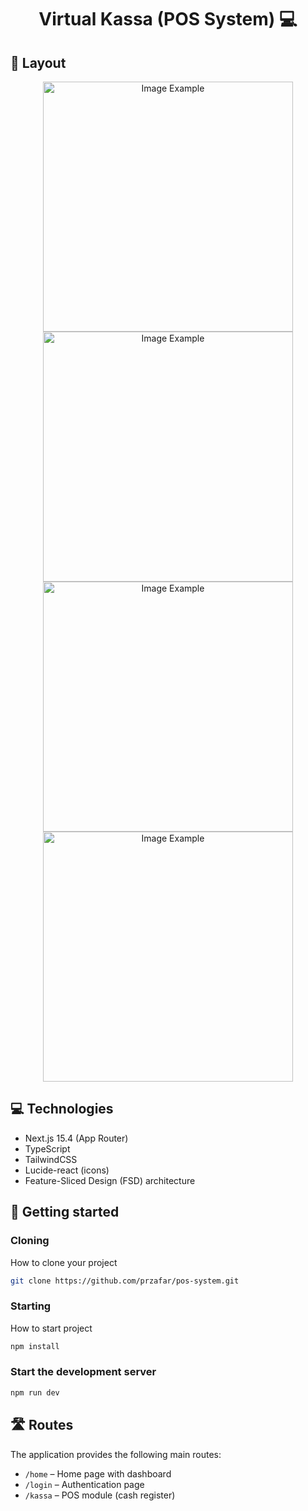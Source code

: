 <h1 align="center" style="font-weight: bold;">Virtual Kassa (POS System) 💻</h1>



<!-- <p align="center">
     <a href="PROJECT__URL">📱 Visit this Project</a>
</p> -->

<h2 id="layout">🎨 Layout</h2>

<p align="center">
    <img src="https://firebasestorage.googleapis.com/v0/b/greencard-fc6ee.appspot.com/o/Screenshot%202025-08-18%20at%2022.34.40.png?alt=media&token=ffcb9a24-266f-486a-80be-d43e14566c16" alt="Image Example" width="400px">
    <img src="https://firebasestorage.googleapis.com/v0/b/greencard-fc6ee.appspot.com/o/Screenshot%202025-08-18%20at%2022.34.56.png?alt=media&token=29939549-7e07-4737-add4-8f51d00416f0" alt="Image Example" width="400px">
    <img src="https://firebasestorage.googleapis.com/v0/b/greencard-fc6ee.appspot.com/o/Screenshot%202025-08-19%20at%2023.57.07.png?alt=media&token=714483c6-c6f4-401b-8f7f-ac73cc3db1c9" alt="Image Example" width="400px">
    <img src="https://firebasestorage.googleapis.com/v0/b/greencard-fc6ee.appspot.com/o/Screenshot%202025-08-19%20at%2023.57.34.png?alt=media&token=5ec4ff2e-7759-4e97-af94-34604797a2c9" alt="Image Example" width="400px">
</p>

<h2 id="technologies">💻 Technologies</h2>

- Next.js 15.4 (App Router)
- TypeScript
- TailwindCSS
- Lucide-react (icons)
- Feature-Sliced Design (FSD) architecture

<h2 id="started">🚀 Getting started</h2>

<h3>Cloning</h3>

How to clone your project

```bash
git clone https://github.com/przafar/pos-system.git
```



<h3>Starting</h3>

How to start project

```bash
npm install
```
<h3>Start the development server</h3>

```bash
npm run dev
```

<h2 id="routes">🛣️ Routes</h2>

The application provides the following main routes:

- `/home` – Home page with dashboard
- `/login` – Authentication page
- `/kassa` – POS module (cash register)


